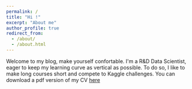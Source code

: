 ```yaml
---
permalink: /
title: "Hi !"
excerpt: "About me"
author_profile: true
redirect_from: 
  - /about/
  - /about.html
---
```


Welcome to my blog, make yourself confortable. 
I'm a R&D Data Scientist, eager to keep my learning curve as vertical as possible.
To do so, I like to make long courses short and compete to Kaggle challenges.
You can download a pdf version of my CV [here](https://vincent-maladiere.github.io/files/CV.pdf)


